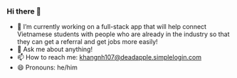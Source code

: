 ### Hi there 👋

- 🔭 I’m currently working on a full-stack app that will help connect Vietnamese students with people who are already in the industry so that they can get a referral and get jobs more easily!
- 💬 Ask me about anything!
- 📫 How to reach me: khangnh107@deadapple.simplelogin.com
- 😄 Pronouns: he/him
